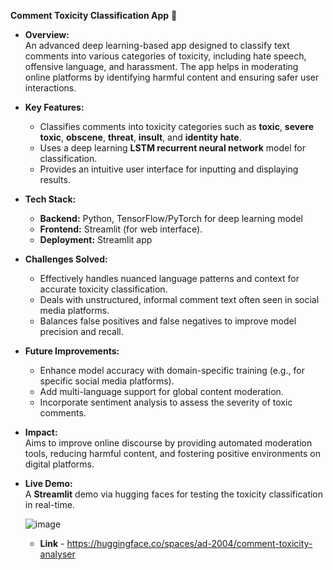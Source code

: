 **Comment Toxicity Classification App** 💬  
- **Overview:**  
  An advanced deep learning-based app designed to classify text comments into various categories of toxicity, including hate speech, offensive language, and harassment. The app helps in moderating online platforms by identifying harmful content and ensuring safer user interactions.  

- **Key Features:**  
  - Classifies comments into toxicity categories such as **toxic**, **severe toxic**, **obscene**, **threat**, **insult**, and **identity hate**.  
  - Uses a deep learning **LSTM recurrent neural network** model for classification.   
  - Provides an intuitive user interface for inputting and displaying results.  

- **Tech Stack:**  
  - **Backend:** Python, TensorFlow/PyTorch for deep learning model 
  - **Frontend:** Streamlit (for web interface).
  - **Deployment:** Streamlit app 

- **Challenges Solved:**  
  - Effectively handles nuanced language patterns and context for accurate toxicity classification.  
  - Deals with unstructured, informal comment text often seen in social media platforms.  
  - Balances false positives and false negatives to improve model precision and recall.  

- **Future Improvements:**  
  - Enhance model accuracy with domain-specific training (e.g., for specific social media platforms).  
  - Add multi-language support for global content moderation.  
  - Incorporate sentiment analysis to assess the severity of toxic comments.  

- **Impact:**  
  Aims to improve online discourse by providing automated moderation tools, reducing harmful content, and fostering positive environments on digital platforms.  

- **Live Demo:**  
  A **Streamlit** demo via hugging faces for testing the toxicity classification in real-time.

  ![image](https://github.com/user-attachments/assets/e9a9360e-2c0a-4bc7-b7ac-56d0116053cb)

  - **Link** - https://huggingface.co/spaces/ad-2004/comment-toxicity-analyser
